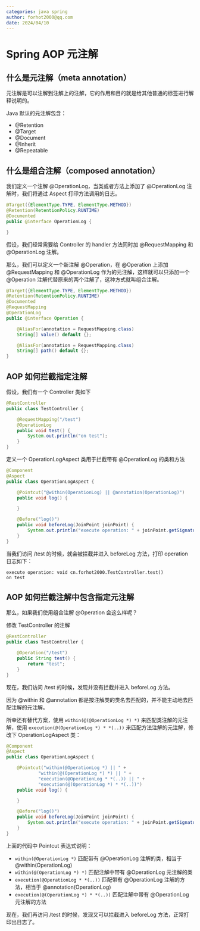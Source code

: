 ```yaml
---
categories: java spring
author: forhot2000@qq.com
date: 2024/04/10
---
```


# Spring AOP 元注解

## 什么是元注解（meta annotation）

元注解是可以注解到注解上的注解，它的作用和目的就是给其他普通的标签进行解释说明的。

Java 默认的元注解包含：

- @Retention
- @Target
- @Document
- @Inherit
- @Repeatable

## 什么是组合注解（composed annotation）

我们定义一个注解 @OperationLog，当类或者方法上添加了 @OperationLog 注解时，我们将通过 Aspect 打印方法调用的日志。

```java
@Target({ElementType.TYPE, ElementType.METHOD})
@Retention(RetentionPolicy.RUNTIME)
@Documented
public @interface OperationLog {

}
```

假设，我们经常需要给 Controller 的 handler 方法同时加 @RequestMapping 和 @OperationLog 注解。

那么，我们可以定义一个新注解 @Operation，在 @Operation 上添加 @RequestMapping 和 @OperationLog 作为的元注解，这样就可以只添加一个 @Operation 注解代替原来的两个注解了，这种方式就叫组合注解。

```java
@Target({ElementType.TYPE, ElementType.METHOD})
@Retention(RetentionPolicy.RUNTIME)
@Documented
@RequestMapping
@OperationLog
public @interface Operation {

    @AliasFor(annotation = RequestMapping.class)
    String[] value() default {};

    @AliasFor(annotation = RequestMapping.class)
    String[] path() default {};
}
```

## AOP 如何拦截指定注解

假设，我们有一个 Controller 类如下

```java
@RestController
public class TestController {

    @RequestMapping("/test")
    @OperationLog
    public void test() {
        System.out.println("on test");
    }
}
```

定义一个 OperationLogAspect 类用于拦截带有 @OperationLog 的类和方法

```java
@Component
@Aspect
public class OperationLogAspect {

    @Pointcut("@within(OperationLog) || @annotation(OperationLog)")
    public void log() {

    }

    @Before("log()")
    public void beforeLog(JoinPoint joinPoint) {
        System.out.println("execute operation: " + joinPoint.getSignature());
    }
}
```

当我们访问 /test 的时候，就会被拦截并进入 beforeLog 方法，打印 operation 日志如下：

```log
execute operation: void cn.forhot2000.TestController.test()
on test
```

## AOP 如何拦截注解中包含指定元注解

那么，如果我们使用组合注解 @Operation 会这么样呢？

修改 TestController 的注解

```java
@RestController
public class TestController {

    @Operation("/test")
    public String test() {
        return "test";
    }
}
```

现在，我们访问 /test 的时候，发现并没有拦截并进入 beforeLog 方法。

因为 @within 和 @annotation 都是按注解类的类名去匹配的，并不能主动地去匹配注解的元注解。

所幸还有替代方案，使用 `within(@(@OperationLog *) *)` 来匹配类注解的元注解，使用 `execution(@(OperationLog *) * *(..))` 来匹配方法注解的元注解，修改下 OperationLogAspect 类：

```java
@Component
@Aspect
public class OperationLogAspect {

    @Pointcut("within(@OperationLog *) || " +
            "within(@(OperationLog *) *) || " +
            "execution(@OperationLog * *(..)) || " +
            "execution(@(OperationLog *) * *(..))")
    public void log() {

    }

    @Before("log()")
    public void beforeLog(JoinPoint joinPoint) {
        System.out.println("execute operation: " + joinPoint.getSignature());
    }
}
```

上面的代码中 Pointcut 表达式说明：

- `within(@OperationLog *)` 匹配带有 @OperationLog 注解的类，相当于 @within(OperationLog)
- `within(@(OperationLog *) *)` 匹配注解中带有 @OperationLog 元注解的类
- `execution(@OperationLog * *(..))` 匹配带有 @OperationLog 注解的方法，相当于 @annotation(OperationLog)
- `execution(@(OperationLog *) * *(..))` 匹配注解中带有 @OperationLog 元注解的方法

现在，我们再访问 /test 的时候，发现又可以拦截进入 beforeLog 方法，正常打印出日志了。
